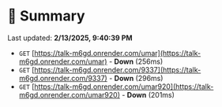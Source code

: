 # 📖 Summary
Last updated: **2/13/2025, 9:40:39 PM**

- `GET` [https://talk-m6gd.onrender.com/umar](https://talk-m6gd.onrender.com/umar) - **Down** (256ms)
- `GET` [https://talk-m6gd.onrender.com/9337](https://talk-m6gd.onrender.com/9337) - **Down** (296ms)
- `GET` [https://talk-m6gd.onrender.com/umar920](https://talk-m6gd.onrender.com/umar920) - **Down** (201ms)
